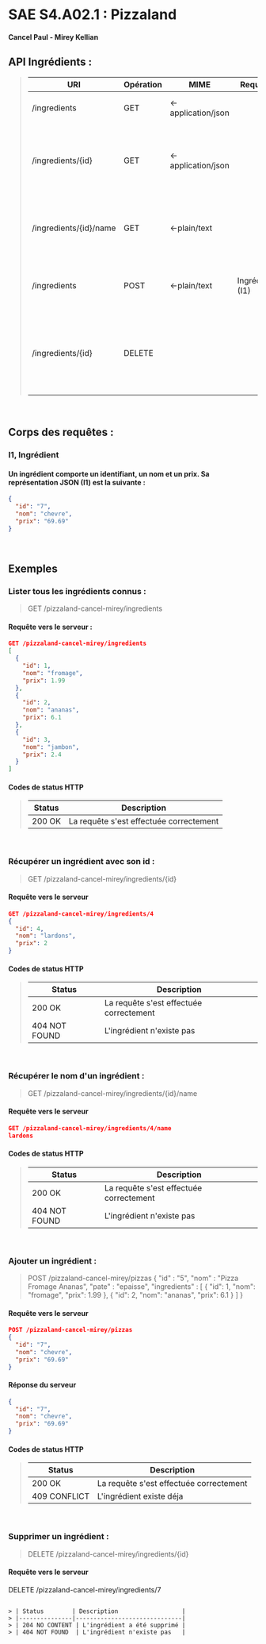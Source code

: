 # SAE S4.A02.1 : Pizzaland

#### Cancel Paul - Mirey Kellian

## API Ingrédients : 


> | URI               |  Opération     | MIME        | Requête         | Réponse                                               |
> |-------------------|----------------|-------------|-----------------|-------------------------------------------------------|
> | /ingredients      |  GET  | <-application/json   |                 | Liste des ingrédients (I1)                            |
> | /ingredients/{id} |  GET  | <-application/json   |                 | Un ingrédient (I1) ou alors 404 si il n'existe pas    |               
> | /ingredients/{id}/name |  GET  | <-plain/text    |                 | Le nom de l'ingrédient ou alors 404 si il n'existe pas|            
> | /ingredients      |  POST      | <-plain/text    | Ingrédient (I1) | Nouvel ingrédient (I1) 409 si il existe déja          |
> | /ingredients/{id} |  DELETE |                    |                 | Supprime l'ingrédient (I1) puis renvoie 204, 404 si il n'existe pas|

<br>

## Corps des requêtes : 

### I1, Ingrédient

#### Un ingrédient comporte un identifiant, un nom et un prix. Sa représentation JSON (I1) est la suivante : 

```json
{
  "id": "7",
  "nom": "chevre",
  "prix": "69.69"
}
```

<br>

## Exemples

### Lister tous les ingrédients connus : 

> GET /pizzaland-cancel-mirey/ingredients

#### Requête vers le serveur : 

```json
GET /pizzaland-cancel-mirey/ingredients
[
  {
    "id": 1,
    "nom": "fromage",
    "prix": 1.99
  },
  {
    "id": 2,
    "nom": "ananas",
    "prix": 6.1
  },
  {
    "id": 3,
    "nom": "jambon",
    "prix": 2.4
  }
]
```

#### Codes de status HTTP

> | Status   | Description                              |
> |----------|------------------------------------------|
> | 200 OK   | La requête s'est effectuée correctement  |

<br>

### Récupérer un ingrédient avec son id :

> GET /pizzaland-cancel-mirey/ingredients/{id}

#### Requête vers le serveur

```json
GET /pizzaland-cancel-mirey/ingredients/4
{
  "id": 4,
  "nom": "lardons",
  "prix": 2
}
```

#### Codes de status HTTP

> | Status        | Description                              |
> |---------------|------------------------------------------|
> | 200 OK        | La requête s'est effectuée correctement  |
> | 404 NOT FOUND | L'ingrédient n'existe pas                |

<br>

### Récupérer le nom d'un ingrédient :

> GET /pizzaland-cancel-mirey/ingredients/{id}/name

#### Requête vers le serveur

```json
GET /pizzaland-cancel-mirey/ingredients/4/name
lardons
```

#### Codes de status HTTP

> | Status        | Description                              |
> |---------------|------------------------------------------|
> | 200 OK        | La requête s'est effectuée correctement  |
> | 404 NOT FOUND | L'ingrédient n'existe pas                |

<br>

### Ajouter un ingrédient : 

> POST /pizzaland-cancel-mirey/pizzas
> {
>   "id" : "5",
>  "nom" : "Pizza Fromage Ananas",
>   "pate" : "epaisse",
>   "ingredients" : [
>     {
>       "id": 1,
>       "nom": "fromage",
>       "prix": 1.99
>     },
>     {
>       "id": 2,
>       "nom": "ananas",
>       "prix": 6.1
>     }
>   ]
> }

#### Requête vers le serveur

```json
POST /pizzaland-cancel-mirey/pizzas
{
  "id": "7",
  "nom": "chevre",
  "prix": "69.69"
}
```

#### Réponse du serveur
```json
{
  "id": "7",
  "nom": "chevre",
  "prix": "69.69"
}
```

#### Codes de status HTTP

> | Status        | Description                              |
> |---------------|------------------------------------------|
> | 200 OK        | La requête s'est effectuée correctement  |
> | 409 CONFLICT  | L'ingrédient existe déja                 |

<br>

### Supprimer un ingrédient : 

> DELETE /pizzaland-cancel-mirey/ingredients/{id}

#### Requête vers le serveur

DELETE /pizzaland-cancel-mirey/ingredients/7
```

> | Status        | Description                  |
> |---------------|------------------------------|
> | 204 NO CONTENT | L'ingrédient a été supprimé |
> | 404 NOT FOUND  | L'ingrédient n'existe pas   |